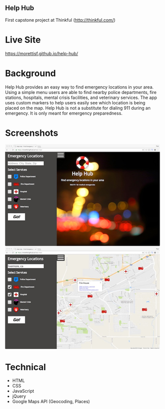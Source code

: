 ## Help Hub
First capstone project at Thinkful (http://thinkful.com/)

# Live Site
https://morettisf.github.io/help-hub/

# Background
Help Hub provides an easy way to find emergency locations in your area. Using a simple menu users are able to find nearby police departments, fire stations, hospitals, mental crisis facilities, and veterinary services. The app uses custom markers to help users easily see which location is being placed on the map. Help Hub is not a substitute for dialing 911 during an emergency. It is only meant for emergency preparedness.

# Screenshots
![Screenshots](https://github.com/morettisf/help-hub/blob/master/screenshots/help-hub-1.jpg)
![Screenshots](https://github.com/morettisf/help-hub/blob/master/screenshots/help-hub-2.jpg)

# Technical
* HTML
* CSS
* JavaScript
* jQuery
* Google Maps API (Geocoding, Places)